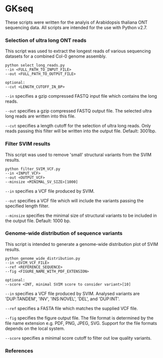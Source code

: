 # GKseq

These scripts were written for the analyis of Arabidopsis thaliana ONT sequencing data. All scripts are intended for the use with Python v2.7.


### Selection of ultra long ONT reads

This script was used to extract the longest reads of various sequencing datasets for a combined Col-0 genome assembly.

```
python select_long_reads.py
--in <FULL_PATH_TO_INPUT_FILE>
--out <FULL_PATH_TO_OUTPUT_FILE>

optional:
--cut <LENGTH_CUTOFF_IN_BP>
```          

`--in` specifies a gzip compressed FASTQ input file which contains the long reads.

`--out` specifies a gzip compressed FASTQ output file. The selected ultra long reads are written into this file.

`--cut` specifies a length cutoff for the selection of ultra long reads. Only reads passing this filter will be written into the output file. Default: 3001bp.


### Filter SVIM results

This script was used to remove 'small' structural variants from the SVIM results.

```
python filter_SVIM_VCF.py
--in <INPUT_VCF>
--out <OUTPUT_VCF>
--minsize <MINIMAL_SV_SIZE>[1000]
```


`--in` specifies a VCF file produced by SVIM.

`--out` specifies a VCF file which will include the variants passing the specified length filter.

`--minsize` specifies the minimal size of structural variants to be included in the output file. Default: 1000 bp.



### Genome-wide distribution of sequence variants

This script is intended to generate a genome-wide distribution plot of SVIM results.

```
python genome_wide_distribution.py
--in <SVIM_VCF_FILE>
--ref <REFERENCE_SEQUENCE>
--fig <FIGURE_NAME_WITH_PDF_EXTENSION>

optional:
--score <INT, minimal SVIM score to consider variant>[10]
```

`--in` specifies a VCF file produced by SVIM. Analysed variants are 'DUP:TANDEM', 'INV', 'INS:NOVEL', 'DEL', and 'DUP:INT'.

`--ref` specifies a FASTA file which matches the supplied VCF file.

`--fig` specifies the figure output file. The file format is determined by the file name extension e.g. PDF, PNG, JPEG, SVG. Support for the file formats depends on the local system.

`--score` specifies a minimal score cutoff to filter out low quality variants.






### References

